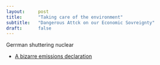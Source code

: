 ```yaml
---
layout:     post
title:      "Taking care of the environment"
subtitle:   "Dangerous Attck on our Economic Sovreignty"
draft:      false
---
```



Gerrman shuttering nuclear

- [A bizarre emissions declaration](https://www.newsroom.co.nz/marsden-point-refinery-closure-to-save-100mt-co2)

